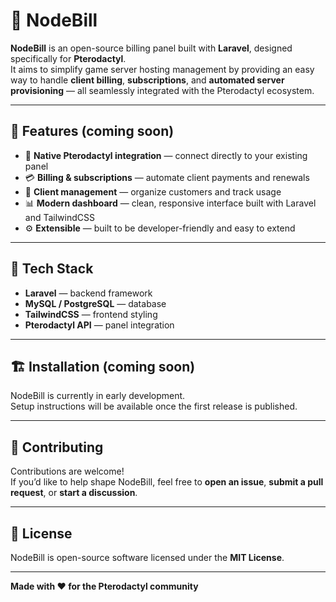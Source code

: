 # 🧾 NodeBill

**NodeBill** is an open-source billing panel built with **Laravel**, designed specifically for **Pterodactyl**.  
It aims to simplify game server hosting management by providing an easy way to handle **client billing**, **subscriptions**, and **automated server provisioning** — all seamlessly integrated with the Pterodactyl ecosystem.

---

## 🚀 Features (coming soon)

-   🔗 **Native Pterodactyl integration** — connect directly to your existing panel
-   💳 **Billing & subscriptions** — automate client payments and renewals
-   👥 **Client management** — organize customers and track usage
-   📊 **Modern dashboard** — clean, responsive interface built with Laravel and TailwindCSS
-   ⚙️ **Extensible** — built to be developer-friendly and easy to extend

---

## 🧰 Tech Stack

-   **Laravel** — backend framework
-   **MySQL / PostgreSQL** — database
-   **TailwindCSS** — frontend styling
-   **Pterodactyl API** — panel integration

---

## 🏗️ Installation (coming soon)

NodeBill is currently in early development.  
Setup instructions will be available once the first release is published.

---

## 🤝 Contributing

Contributions are welcome!  
If you’d like to help shape NodeBill, feel free to **open an issue**, **submit a pull request**, or **start a discussion**.

---

## 📜 License

NodeBill is open-source software licensed under the **MIT License**.

---

**Made with ❤️ for the Pterodactyl community**
